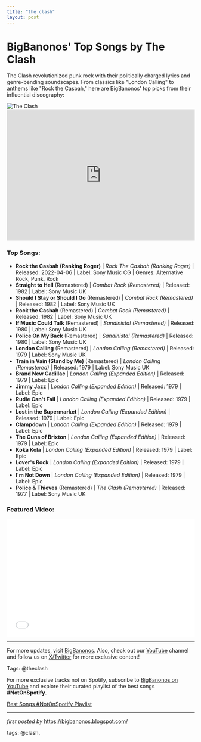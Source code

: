```yaml
---
title: "the clash"
layout: post
---
```

<!-- Title of the Post -->
<h1>BigBanonos' Top Songs by The Clash</h1> <!-- Introductory Text -->
<p>The Clash revolutionized punk rock with their politically charged lyrics and genre-bending soundscapes. From classics like "London Calling" to anthems like "Rock the Casbah," here are BigBanonos' top picks from their influential discography:</p> <!-- Featured Image -->
<div> <img src="https://i.scdn.co/image/ab67616d0000b27346db502388d44edb43ebb261" alt="The Clash">
</div> <!-- Spotify Embed -->
<div> <iframe src="https://open.spotify.com/embed/playlist/03he6vKiX7aAEla3GHoKrd?utm_source=generator" width="100%" height="352" frameBorder="0" allowfullscreen="" allow="autoplay; clipboard-write; encrypted-media; fullscreen; picture-in-picture" loading="lazy"></iframe>
</div> <!-- Song Information -->
<h3>Top Songs:</h3>
<ul> <li><strong>Rock the Casbah (Ranking Roger)</strong> | <em>Rock The Casbah (Ranking Roger)</em> | Released: 2022-04-06 | Label: Sony Music CG | Genres: Alternative Rock, Punk, Rock</li> <li><strong>Straight to Hell</strong> (Remastered) | <em>Combat Rock (Remastered)</em> | Released: 1982 | Label: Sony Music UK</li> <li><strong>Should I Stay or Should I Go</strong> (Remastered) | <em>Combat Rock (Remastered)</em> | Released: 1982 | Label: Sony Music UK</li> <li><strong>Rock the Casbah</strong> (Remastered) | <em>Combat Rock (Remastered)</em> | Released: 1982 | Label: Sony Music UK</li> <li><strong>If Music Could Talk</strong> (Remastered) | <em>Sandinista! (Remastered)</em> | Released: 1980 | Label: Sony Music UK</li> <li><strong>Police On My Back</strong> (Remastered) | <em>Sandinista! (Remastered)</em> | Released: 1980 | Label: Sony Music UK</li> <li><strong>London Calling</strong> (Remastered) | <em>London Calling (Remastered)</em> | Released: 1979 | Label: Sony Music UK</li> <li><strong>Train in Vain (Stand by Me)</strong> (Remastered) | <em>London Calling (Remastered)</em> | Released: 1979 | Label: Sony Music UK</li> <li><strong>Brand New Cadillac</strong> | <em>London Calling (Expanded Edition)</em> | Released: 1979 | Label: Epic</li> <li><strong>Jimmy Jazz</strong> | <em>London Calling (Expanded Edition)</em> | Released: 1979 | Label: Epic</li> <li><strong>Rudie Can't Fail</strong> | <em>London Calling (Expanded Edition)</em> | Released: 1979 | Label: Epic</li> <li><strong>Lost in the Supermarket</strong> | <em>London Calling (Expanded Edition)</em> | Released: 1979 | Label: Epic</li> <li><strong>Clampdown</strong> | <em>London Calling (Expanded Edition)</em> | Released: 1979 | Label: Epic</li> <li><strong>The Guns of Brixton</strong> | <em>London Calling (Expanded Edition)</em> | Released: 1979 | Label: Epic</li> <li><strong>Koka Kola</strong> | <em>London Calling (Expanded Edition)</em> | Released: 1979 | Label: Epic</li> <li><strong>Lover's Rock</strong> | <em>London Calling (Expanded Edition)</em> | Released: 1979 | Label: Epic</li> <li><strong>I'm Not Down</strong> | <em>London Calling (Expanded Edition)</em> | Released: 1979 | Label: Epic</li> <li><strong>Police & Thieves</strong> (Remastered) | <em>The Clash (Remastered)</em> | Released: 1977 | Label: Sony Music UK</li>
</ul> <!-- Additional YouTube Embed -->
<div> <h3>Featured Video:</h3> <iframe allowfullscreen="" frameborder="0" height="315" src="//www.youtube.com/embed/mBgxn6FKaWo" width="100%"></iframe>
</div> <!-- Footer Links -->
<hr />
<p>For more updates, visit <a href="https://bigbanonos.blogspot.com/" target="_blank">BigBanonos</a>. Also, check out our <a href="https://www.youtube.com/@BigBanonos" target="_blank">YouTube</a> channel and follow us on <a href="https://x.com/bigbanonos" target="_blank">X/Twitter</a> for more exclusive content!</p> <!-- Tags -->
<p>Tags: @theclash</p>


<!--Subscribe and Playlist Links-->
<div>
    <p>For more exclusive tracks not on Spotify, subscribe to <a href="https://www.youtube.com/@BigBanonos" target="_blank">BigBanonos on YouTube</a> and explore their curated playlist of the best songs <strong>#NotOnSpotify</strong>.</p>
    <p><a href="https://www.youtube.com/playlist?list=PLtuNtuTatqI0kFahUCbtbfenC_ET5O_tr" target="_blank">Best Songs #NotOnSpotify Playlist<br /></a></p></div>

<hr />

<p><em>first posted by</em> <a href="https://bigbanonos.blogspot.com/" rel="noopener" target="_new">https://bigbanonos.blogspot.com/</a></p>

<p>tags: @clash,</p>
